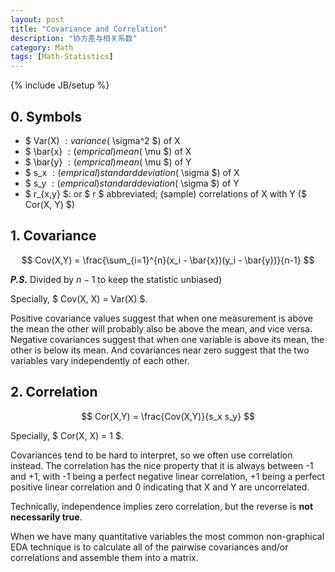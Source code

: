 ```yaml
---
layout: post
title: "Covariance and Correlation"
description: "协方差与相关系数"
category: Math
tags: [Math-Statistics]
---
```

{% include JB/setup %}

## 0. Symbols

* $ Var(X) $: variance ($ \sigma^2 $) of X
* $ \bar{x} $: (emprical) mean ($ \mu $) of X
* $ \bar{y} $: (emprical) mean ($ \mu $) of Y
* $ s_x $: (emprical) standard deviation ($ \sigma $) of X
* $ s_y $: (emprical) standard deviation ($ \sigma $) of Y
* $ r_{x,y} $: or $ r $ abbreviated; (sample) correlations of X with Y ($ Cor(X, Y) $) 

## 1. Covariance

$$
	Cov(X,Y) = \frac{\sum_{i=1}^{n}(x_i - \bar{x})(y_i - \bar{y})}{n-1} 
$$

_**P.S.**_ Divided by $n-1$ to keep the statistic unbiased)

Specially, $ Cov(X, X) = Var(X) $.  

Positive covariance values suggest that when one measurement is above the mean the other will probably also be above the mean, and vice versa. Negative covariances suggest that when one variable is above its mean, the other is below its mean. And covariances near zero suggest that the two variables vary independently of each other.

## 2. Correlation

$$
	Cor(X,Y) = \frac{Cov(X,Y)}{s_x s_y}  
$$

Specially, $ Cor(X, X) = 1 $. 

Covariances tend to be hard to interpret, so we often use correlation instead. The correlation has the nice property that it is always between -1 and +1, with -1 being a perfect negative linear correlation, +1 being a perfect positive linear correlation and 0 indicating that X and Y are uncorrelated.

Technically, independence implies zero correlation, but the reverse is **not necessarily true**.

When we have many quantitative variables the most common non-graphical EDA technique is to calculate all of the pairwise covariances and/or correlations and assemble them into a matrix.
